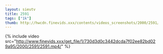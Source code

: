 ```yaml
--- 
layout: sieutv
title: 2591
tags: ["1k"]
thumb: http://hwcdn.finevids.xxx/contents/videos_screenshots/2000/2591/preview.mp4.jpg
---
```

{% include video src="http://www.finevids.xxx/get_file/1/730d3d0c3442dcda7f02ee82bd029a95/2000/2591/2591.mp4/" %} 
